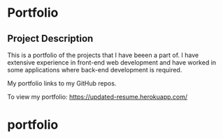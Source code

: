 # Portfolio

## Project Description

This is a portfolio of the projects that I have beeen a part of. I have extensive experience in front-end web development and have worked in some applications where back-end development is required.

My portfolio links to my GitHub repos.

To view my portfolio:
https://updated-resume.herokuapp.com/

# portfolio
